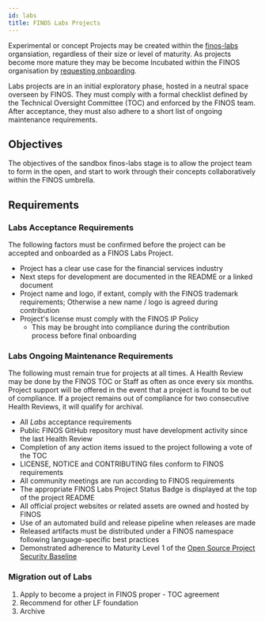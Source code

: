 ```yaml
---
id: labs
title: FINOS Labs Projects
---
```


Experimental or concept Projects may be created within the [finos-labs](https://github.com/finos-labs/) organsiation, regardless of their size or level of maturity.  As projects become more mature they may be become Incubated within the FINOS organisation by [requesting onboarding](https://community.finos.org/docs/governance/software-projects/contribution/#contribution-of-an-existing-code-base-into-finos-as-a-new-project).

Labs projects are in an initial exploratory phase, hosted in a neutral space overseen by FINOS. They must comply with a formal checklist defined by the Technical Oversight Committee (TOC) and enforced by the FINOS team. After acceptance, they must also adhere to a short list of ongoing maintenance requirements.

## Objectives

The objectives of the sandbox finos-labs stage is to allow the project team to form in the open, and start to work through their concepts collaboratively within the FINOS umbrella.     

## Requirements

### Labs Acceptance Requirements

The following factors must be confirmed before the project can be accepted and onboarded as a FINOS Labs Project.

- Project has a clear use case for the financial services industry
- Next steps for development are documented in the README or a linked document
- Project name and logo, if extant, comply with the FINOS trademark requirements; Otherwise a new name / logo is agreed during contribution
- Project's license must comply with the FINOS IP Policy
  - This may be brought into compliance during the contribution process before final onboarding

### Labs Ongoing Maintenance Requirements

The following must remain true for projects at all times. A Health Review may be done by the FINOS TOC or Staff as often as once every six months. Project support will be offered in the event that a project is found to be out of compliance. If a project remains out of compliance for two consecutive Health Reviews, it will qualify for archival.

- All _Labs_ acceptance requirements
- Public FINOS GitHub repository must have development activity since the last Health Review
- Completion of any action items issued to the project following a vote of the TOC
- LICENSE, NOTICE and CONTRIBUTING files conform to FINOS requirements
- All community meetings are run according to FINOS requirements
- The appropriate FINOS Labs Project Status Badge is displayed at the top of the project README
- All official project websites or related assets are owned and hosted by FINOS
- Use of an automated build and release pipeline when releases are made
- Released artifacts must be distributed under a FINOS namespace following language-specific best practices
- Demonstrated adherence to Maturity Level 1 of the [Open Source Project Security Baseline](https://baseline.openssf.org/)

### Migration out of Labs

1. Apply to become a project in FINOS proper - TOC agreement
2. Recommend for other LF foundation
3. Archive



